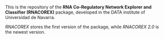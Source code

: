 This is the repository of the **RNA Co-Regulatory Network Explorer and Classifier (RNACOREX)** package, developed in the DATA institute of Universidad de Navarra.

*RNACOREX* stores the first version of the package, while *RNACOREX 2.0* is the newest version.
